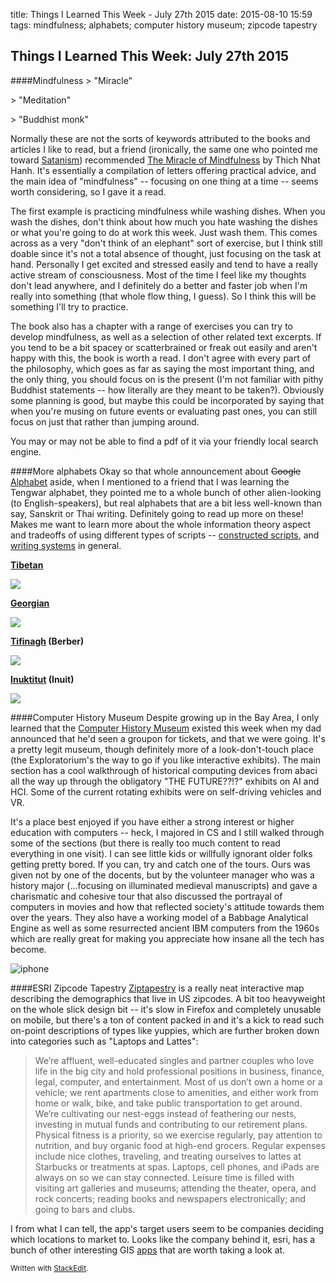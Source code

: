 title: Things I Learned This Week - July 27th 2015
date: 2015-08-10 15:59
tags: mindfulness; alphabets; computer history museum; zipcode tapestry

## Things I Learned This Week: July 27th 2015

####Mindfulness
\> "Miracle"

\> "Meditation"

\> "Buddhist monk"

Normally these are not the sorts of keywords attributed to the books and articles I like to read, but a friend (ironically, the same one who pointed me toward [Satanism](http://margaretsy.com/posts/Things%20I%20Learned%20This%20Week%202015-07-20/)) recommended [The Miracle of Mindfulness](http://www.amazon.com/The-Miracle-Mindfulness-Introduction-Meditation/dp/0807012394) by Thich Nhat Hanh. It's essentially a compilation of letters offering practical advice, and the main idea of "mindfulness" -- focusing on one thing at a time -- seems worth considering, so I gave it a read. 

The first example is practicing mindfulness while washing dishes. When you wash the dishes, don't think about how much you hate washing the dishes or what you're going to do at work this week. Just wash them. This comes across as a very "don't think of an elephant" sort of exercise, but I think still doable since it's not a total absence of thought, just focusing on the task at hand. Personally I get excited and stressed easily and tend to have a really active stream of consciousness. Most of the time I feel like my thoughts don't lead anywhere, and I definitely do a better and faster job when I'm really into something (that whole flow thing, I guess). So I think this will be something I'll try to practice. 


The book also has a chapter with a range of exercises you can try to develop mindfulness, as well as a selection of other related text excerpts. If you tend to be a bit spacey or scatterbrained or freak out easily and aren't happy with this, the book is worth a read. I don't agree with every part of the philosophy, which goes as far as saying the most important thing, and the only thing, you should focus on is the present (I'm not familiar with pithy Buddhist statements -- how literally are they meant to be taken?). Obviously some planning is good, but maybe this could be incorporated by saying that when you're musing on future events or evaluating past ones, you can still focus on just that rather than jumping around. 

You may or may not be able to find a pdf of it via your friendly local search engine. 

####More alphabets
Okay so that whole announcement about ~~Google~~ [Alphabet](http://abc.xyz) aside, when I mentioned to a friend that I was learning the Tengwar alphabet, they pointed me to a whole bunch of other alien-looking (to English-speakers), but real alphabets that are a bit less well-known than say, Sanskrit or Thai writing. Definitely going to read up more on these! Makes me want to learn more about the whole information theory aspect and tradeoffs of using different types of scripts -- [constructed scripts](https://en.wikipedia.org/wiki/Constructed_script), and [writing systems](https://en.wikipedia.org/wiki/Writing_system) in general. 

**[Tibetan](https://en.wikipedia.org/wiki/Tibetan_alphabet)**

![](https://upload.wikimedia.org/wikipedia/commons/thumb/0/08/Tibetan_script.svg/750px-Tibetan_script.svg.png)

**[Georgian](https://en.wikipedia.org/wiki/Georgian_scripts)**

![](https://upload.wikimedia.org/wikipedia/commons/thumb/e/ee/Asomtavruli.svg/750px-Asomtavruli.svg.png)

**[Tifinagh](https://en.wikipedia.org/wiki/Tifinagh) (Berber)**

![](https://upload.wikimedia.org/wikipedia/commons/thumb/e/e9/Amz-plake_province_Tiznite.JPG/465px-Amz-plake_province_Tiznite.JPG)

**[Inuktitut](https://en.wikipedia.org/wiki/Inuktitut_syllabics) (Inuit)**

![](https://upload.wikimedia.org/wikipedia/commons/thumb/6/6a/IqaluitStop.jpg/465px-IqaluitStop.jpg)

####Computer History Museum
Despite growing up in the Bay Area, I only learned that the [Computer History Museum](http://www.computerhistory.org/) existed this week when my dad announced that he'd seen a groupon for tickets, and that we were going. It's a pretty legit museum, though definitely more of a look-don't-touch place (the Exploratorium's the way to go if you like interactive exhibits). The main section has a cool walkthrough of historical computing devices from abaci all the way up through the obligatory "THE FUTURE??!?" exhibits on AI and HCI. Some of the current rotating exhibits were on self-driving vehicles and VR. 

It's a place best enjoyed if you have either a strong interest or higher education with computers -- heck, I majored in CS and I still walked through some of the sections (but there is really too much content to read everything in one visit). I can see little kids or willfully ignorant older folks getting pretty bored. If you can, try and catch one of the tours. Ours was given not by one of the docents, but by the volunteer manager who was a history major (...focusing on illuminated medieval manuscripts) and gave a charismatic and cohesive tour that also discussed the portrayal of computers in movies and how that reflected society's attitude towards them over the years. They also have a working model of a Babbage Analytical Engine as well as some resurrected ancient IBM computers from the 1960s which are really great for making you appreciate how insane all the tech has become.  

![iphone](http://i.imgur.com/ibfaqHQ.jpg)


####ESRI Zipcode Tapestry 
[Ziptapestry](http://www.esri.com/data/esri_data/ziptapestry) is a really neat interactive map describing the demographics that live in US zipcodes. A bit too heavyweight on the whole slick design bit -- it's slow in Firefox and completely unusable on mobile, but there's a ton of content packed in and it's a kick to read such on-point descriptions of types like yuppies, which are further broken down into categories such as "Laptops and Lattes": 

> We’re affluent, well-educated singles and partner couples who love life in the big city and hold professional positions in business, finance, legal, computer, and entertainment. Most of us don’t own a home or a vehicle; we rent apartments close to amenities, and either work from home or walk, bike, and take public transportation to get around. We’re cultivating our nest-eggs instead of feathering our nests, investing in mutual funds and contributing to our retirement plans. Physical fitness is a priority, so we exercise regularly, pay attention to nutrition, and buy organic food at high-end grocers. Regular expenses include nice clothes, traveling, and treating ourselves to lattes at Starbucks or treatments at spas. Laptops, cell phones, and iPads are always on so we can stay connected. Leisure time is filled with visiting art galleries and museums; attending the theater, opera, and rock concerts; reading books and newspapers electronically; and going to bars and clubs.

I from what I can tell, the app's target users seem to be companies deciding which locations to market to. Looks like the company behind it, esri, has a bunch of other interesting GIS [apps](http://blogs.esri.com/esri/esri-insider/2015/08/04/new-app-puts-the-world-in-your-hand/) that are worth taking a look at.

<small> Written with [StackEdit](https://stackedit.io/). </small>